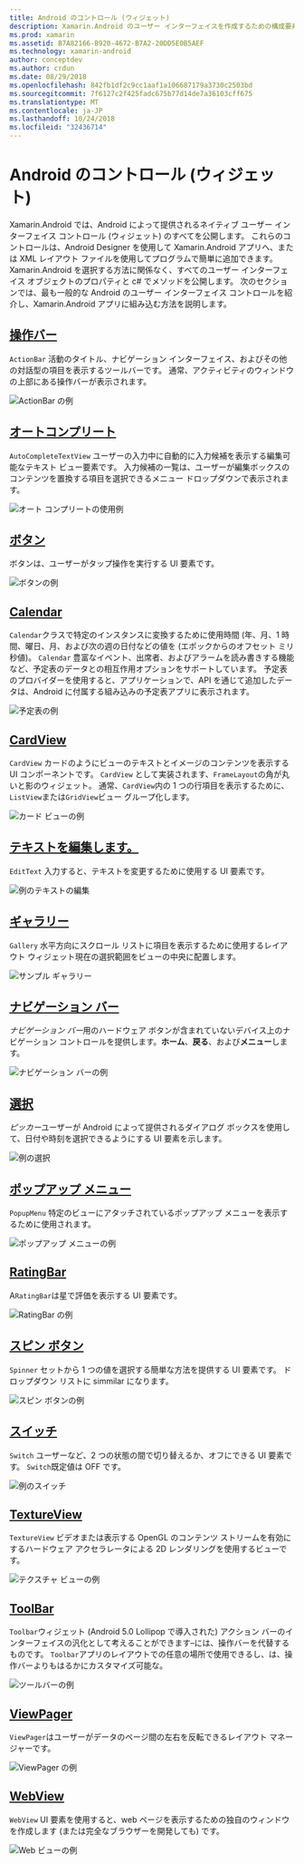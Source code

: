 ```yaml
---
title: Android のコントロール (ウィジェット)
description: Xamarin.Android のユーザー インターフェイスを作成するための構成要素
ms.prod: xamarin
ms.assetid: B7A82166-B920-4672-B7A2-20DD5E0B5AEF
ms.technology: xamarin-android
author: conceptdev
ms.author: crdun
ms.date: 08/29/2018
ms.openlocfilehash: 842fb1df2c9cc1aaf1a106687179a3730c2503bd
ms.sourcegitcommit: 7f6127c2f425fadc675b77d14de7a36103cff675
ms.translationtype: MT
ms.contentlocale: ja-JP
ms.lasthandoff: 10/24/2018
ms.locfileid: "32436714"
---
```

# <a name="android-controls-widgets"></a>Android のコントロール (ウィジェット)

Xamarin.Android では、Android によって提供されるネイティブ ユーザー インターフェイス コントロール (ウィジェット) のすべてを公開します。 これらのコントロールは、Android Designer を使用して Xamarin.Android アプリへ、または XML レイアウト ファイルを使用してプログラムで簡単に追加できます。 Xamarin.Android を選択する方法に関係なく、すべてのユーザー インターフェイス オブジェクトのプロパティと c# でメソッドを公開します。 次のセクションでは、最も一般的な Android のユーザー インターフェイス コントロールを紹介し、Xamarin.Android アプリに組み込む方法を説明します。

## <a name="action-barandroiduser-interfacecontrolsaction-barmd"></a>[操作バー](~/android/user-interface/controls/action-bar.md) 

`ActionBar` 活動のタイトル、ナビゲーション インターフェイス、およびその他の対話型の項目を表示するツールバーです。 通常、アクティビティのウィンドウの上部にある操作バーが表示されます。

![ActionBar の例](images/action-bar.png)


## <a name="auto-completeandroiduser-interfacecontrolsauto-completemd"></a>[オートコンプリート](~/android/user-interface/controls/auto-complete.md)

`AutoCompleteTextView` ユーザーの入力中に自動的に入力候補を表示する編集可能なテキスト ビュー要素です。 入力候補の一覧は、ユーザーが編集ボックスのコンテンツを置換する項目を選択できるメニュー ドロップダウンで表示されます。

![オート コンプリートの使用例](images/auto-complete.png)


## <a name="buttonsandroiduser-interfacecontrolsbuttonsindexmd"></a>[ボタン](~/android/user-interface/controls/buttons/index.md)

ボタンは、ユーザーがタップ操作を実行する UI 要素です。

![ボタンの例](images/buttons.png)


## <a name="calendarandroiduser-interfacecontrolscalendarmd"></a>[Calendar](~/android/user-interface/controls/calendar.md)

`Calendar`クラスで特定のインスタンスに変換するために使用時間 (年、月、1 時間、曜日、月、および次の週の日付などの値を (エポックからのオフセット ミリ秒値)。
`Calendar` 豊富なイベント、出席者、およびアラームを読み書きする機能など、予定表のデータとの相互作用オプションをサポートしています。 予定表のプロバイダーを使用すると、アプリケーションで、API を通じて追加したデータは、Android に付属する組み込みの予定表アプリに表示されます。

![予定表の例](images/calendar.png)


## <a name="cardviewandroiduser-interfacecontrolscard-viewmd"></a>[CardView](~/android/user-interface/controls/card-view.md)

`CardView` カードのようにビューのテキストとイメージのコンテンツを表示する UI コンポーネントです。 `CardView` として実装されます、`FrameLayout`の角が丸いと影のウィジェット。 通常、`CardView`内の 1 つの行項目を表示するために、`ListView`または`GridView`ビュー グループ化します。

![カード ビューの例](images/cardview.png)


## <a name="edit-textandroiduser-interfacecontrolsedit-textmd"></a>[テキストを編集します。](~/android/user-interface/controls/edit-text.md)

`EditText` 入力すると、テキストを変更するために使用する UI 要素です。

![例のテキストの編集](images/edit-text.png)


## <a name="galleryandroiduser-interfacecontrolsgallerymd"></a>[ギャラリー](~/android/user-interface/controls/gallery.md)

`Gallery` 水平方向にスクロール リストに項目を表示するために使用するレイアウト ウィジェット現在の選択範囲をビューの中央に配置します。

![サンプル ギャラリー](images/gallery.png)


## <a name="navigation-barandroiduser-interfacecontrolsnavigation-barmd"></a>[ナビゲーション バー](~/android/user-interface/controls/navigation-bar.md)

*ナビゲーション バー*用のハードウェア ボタンが含まれていないデバイス上のナビゲーション コントロールを提供します。**ホーム**、**戻る**、および**メニュー**します。

![ナビゲーション バーの例](images/navigation-bar.png)


## <a name="pickersandroiduser-interfacecontrolspickersindexmd"></a>[選択](~/android/user-interface/controls/pickers/index.md)

*ピッカー*ユーザーが Android によって提供されるダイアログ ボックスを使用して、日付や時刻を選択できるようにする UI 要素を示します。

![例の選択](images/picker.png)


## <a name="popup-menuandroiduser-interfacecontrolspopup-menumd"></a>[ポップアップ メニュー](~/android/user-interface/controls/popup-menu.md)

`PopupMenu` 特定のビューにアタッチされているポップアップ メニューを表示するために使用されます。

![ポップアップ メニューの例](images/popup-menu.png)


## <a name="ratingbarandroiduser-interfacecontrolsratingbarmd"></a>[RatingBar](~/android/user-interface/controls/ratingbar.md)

A`RatingBar`は星で評価を表示する UI 要素です。

![RatingBar の例](ratingbar-images/01-ratingbar.png)


## <a name="spinnerandroiduser-interfacecontrolsspinnermd"></a>[スピン ボタン](~/android/user-interface/controls/spinner.md)

`Spinner` セットから 1 つの値を選択する簡単な方法を提供する UI 要素です。 ドロップダウン リストに simmilar になります。 

![スピン ボタンの例](images/spinner.png)


## <a name="switchandroiduser-interfacecontrolsswitchmd"></a>[スイッチ](~/android/user-interface/controls/switch.md)

`Switch` ユーザーなど、2 つの状態の間で切り替えるか、オフにできる UI 要素です。 `Switch`既定値は OFF です。

![例のスイッチ](images/switch.png)


## <a name="textureviewandroiduser-interfacecontrolstexture-viewmd"></a>[TextureView](~/android/user-interface/controls/texture-view.md)

`TextureView` ビデオまたは表示する OpenGL のコンテンツ ストリームを有効にするハードウェア アクセラレータによる 2D レンダリングを使用するビューです。

![テクスチャ ビューの例](images/texture-view.png)


## <a name="toolbarandroiduser-interfacecontrolstool-barindexmd"></a>[ToolBar](~/android/user-interface/controls/tool-bar/index.md)

`Toolbar`ウィジェット (Android 5.0 Lollipop で導入された) アクション バーのインターフェイスの汎化として考えることができます&ndash;には、操作バーを代替するものです。 `Toolbar`アプリのレイアウトでの任意の場所で使用できるし、は、操作バーよりもはるかにカスタマイズ可能な。

![ツールバーの例](images/toolbar.png)


## <a name="viewpagerandroiduser-interfacecontrolsview-pagerindexmd"></a>[ViewPager](~/android/user-interface/controls/view-pager/index.md) 

`ViewPager`はユーザーがデータのページ間の左右を反転できるレイアウト マネージャーです。

![ViewPager の例](images/viewpager.png)


## <a name="webviewandroiduser-interfacecontrolsweb-viewmd"></a>[WebView](~/android/user-interface/controls/web-view.md)

`WebView` UI 要素を使用すると、web ページを表示するための独自のウィンドウを作成します (または完全なブラウザーを開発しても) です。

![Web ビューの例](images/web-view.png)

